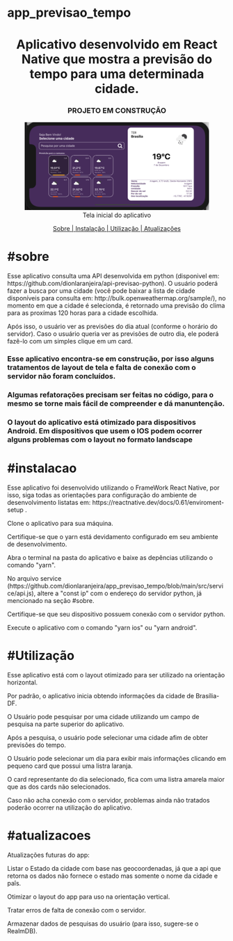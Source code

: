 # app_previsao_tempo
<h1 align="center" >Aplicativo desenvolvido em React Native que mostra a previsão do tempo para uma determinada cidade.</h1>

<h3 align="center">PROJETO EM CONSTRUÇÃO</h1>

<figure align="center">
  <img src="https://github.com/dionlaranjeira/app_previsao_tempo/blob/main/tela_inicial.png" alt="Tela inical">
  <figcaption>Tela inicial do aplicativo</figcaption>
</figure>

<p align="center">
<a href="#sobre">Sobre | </a>
<a href="#instalacao">Instalação | </a>
<a href="#instalacao">Utilização | </a>
<a href="#atualizacoes">Atualizações</a>
</p>



<h1>#sobre</h1>
<p>Esse aplicativo consulta uma API desenvolvida em python (disponivel em: https://github.com/dionlaranjeira/api-previsao-python). O usuário poderá fazer a busca por uma cidade (você pode baixar a lista de cidade disponíveis para consulta em: http://bulk.openweathermap.org/sample/), no momento em que a cidade é selecionda, é retornado uma previsão do clima para as proxímas 120 horas para a cidade escolhida.</p> 
<p>Após isso, o usuário ver as previsões do dia atual (conforme o horário do servidor). Caso o usuário queria ver as previsões de outro dia, ele poderá fazê-lo com um simples clique em um card.</p> 
<h3>Esse aplicativo encontra-se em construção, por isso alguns tratamentos de layout de tela e falta de conexão com o servidor não foram concluídos.</h3> 
<h3>Algumas refatorações precisam ser feitas no código, para o mesmo se torne mais fácil de compreender e dá manuntenção.</h3> 
<h3>O layout do aplicativo está otimizado para dispositivos Android. Em dispositivos que usem o IOS podem ocorrer alguns problemas com o layout no formato landscape</h3> 

<h1>#instalacao</h1>
<p>Esse aplicativo foi desenvolvido utilizando o FrameWork React Native, por isso, siga todas as orientações para configuração do ambiente de desenvolvimento listatas em: https://reactnative.dev/docs/0.61/enviroment-setup .</p>
<p>Clone o aplicativo para sua máquina.</p>
<p>Certifique-se que o yarn está devidamento configurado em seu ambiente de desenvolvimento.</p>
<p>Abra o terminal na pasta do aplicativo e baixe as depências utilizando o comando "yarn".</p>
<p>No arquivo service (https://github.com/dionlaranjeira/app_previsao_tempo/blob/main/src/service/api.js), altere a "const ip" com o endereço do servidor python, já mencionado na seção <span>#sobre</span>.</p>
<p>Certifique-se que seu dispositivo possuem conexão com o servidor python.</p>
<p>Execute o aplicativo com o comando "yarn ios" ou "yarn android".</p> 

<h1>#Utilização</h1>


<p>Esse aplicativo está com o layout otimizado para ser utilizado na orientação horizontal.</p>
<p>Por padrão, o aplicativo inicia obtendo informações da cidade de Brasília-DF.</p>
<p>O Usuário pode pesquisar por uma cidade utilizando um campo de pesquisa na parte superior do aplicativo.</p>
<p>Após a pesquisa, o usuário pode selecionar uma cidade afim de obter previsões do tempo.</p>
<p>O Usuário pode selecionar um dia para exibir mais informações clicando em pequeno card que possui uma listra laranja.</p>
<p>O card representante do dia selecionado, fica com uma listra amarela maior que as dos cards não selecionados.</p>
<p>Caso não acha conexão com o servidor, problemas ainda não tratados poderão ocorrer na utilização do aplicativo.</p>

<h1>#atualizacoes</h1>

<p>Atualizações futuras do app:</p>
<p>Listar o Estado da cidade com base nas geocoordenadas, já que a api que retorna os dados não fornece o estado mas somente o nome da cidade e paîs.</p>
<p>Otimizar o layout do app para uso na orientação vertical.</p>
<p>Tratar erros de falta de conexão com o servidor.</p>
<p>Armazenar dados de pesquisas do usuário (para isso, sugere-se o RealmDB).</p>
